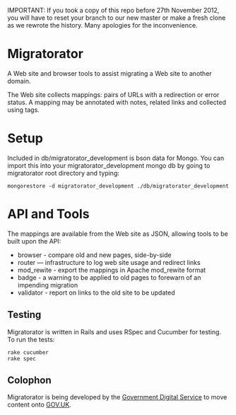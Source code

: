 IMPORTANT: If you took a copy of this repo before 27th November 2012, you will have to reset your branch to our new master or make a fresh clone as we rewrote the history. Many apologies for the inconvenience.

# Migratorator

A Web site and browser tools to assist migrating a Web site to another domain.

The Web site collects mappings: pairs of URLs with a redirection or error status.
A mapping may be annotated with notes, related links and collected using tags.

# Setup

Included in db/migratorator_development is bson data for Mongo. You can import this into your migratorator_development mongo db by going to migratorator root directory and typing:

    mongorestore -d migratorator_development ./db/migratorator_development

# API and Tools

The mappings are available from the Web site as JSON, allowing tools to be built upon the API:

* browser - compare old and new pages, side-by-side
* router — infrastructure to log web site usage and redirect links
* mod_rewite - export the mappings in Apache mod_rewite format
* badge - a warning to be applied to old pages to forewarn of an impending migration
* validator - report on links to the old site to be updated

## Testing

Migratorator is written in Rails and uses RSpec and Cucumber for testing. To run the tests:

    rake cucumber
    rake spec

## Colophon

Migratorator is being developed by the [Government Digital Service](http://digital.cabinetoffice.gov.uk/) to move content onto [GOV.UK](https://www.gov.uk/).
